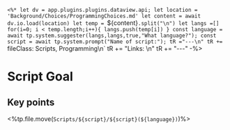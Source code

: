 
`<%*
let dv = app.plugins.plugins.dataview.api;
let location = 'Background/Choices/ProgrammingChoices.md'
let content = await dv.io.load(location)
let temp = `${content}`.split("\n")
let langs =[]
for(i=0; i < temp.length;i++){
	langs.push(temp[i])
}
const language = await tp.system.suggester(langs,langs,true,"What language?");
const script = await tp.system.prompt("Name of script:");
tR ="---\n"
tR += `fileClass: Scripts, Programming\n`
tR += "Links: \n"
tR += "---"
-%>

# Script Goal

## Key points


<%tp.file.move(`Scripts/${script}/${script}(${language})`)%>
